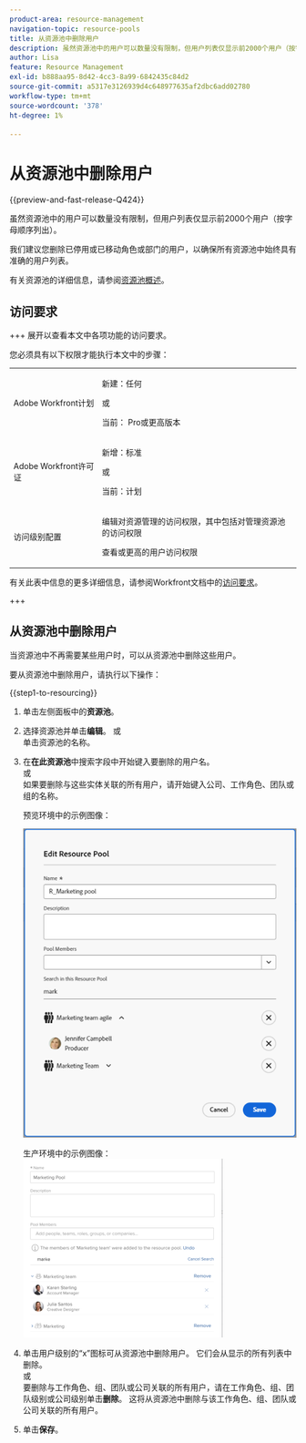 ```yaml
---
product-area: resource-management
navigation-topic: resource-pools
title: 从资源池中删除用户
description: 虽然资源池中的用户可以数量没有限制，但用户列表仅显示前2000个用户（按字母顺序列出）。
author: Lisa
feature: Resource Management
exl-id: b888aa95-8d42-4cc3-8a99-6842435c84d2
source-git-commit: a5317e3126939d4c648977635af2dbc6add02780
workflow-type: tm+mt
source-wordcount: '378'
ht-degree: 1%

---
```


# 从资源池中删除用户

{{preview-and-fast-release-Q424}}

虽然资源池中的用户可以数量没有限制，但用户列表仅显示前2000个用户（按字母顺序列出）。

我们建议您删除已停用或已移动角色或部门的用户，以确保所有资源池中始终具有准确的用户列表。

有关资源池的详细信息，请参阅[资源池概述](../../../resource-mgmt/resource-planning/resource-pools/work-with-resource-pools.md)。

## 访问要求

+++ 展开以查看本文中各项功能的访问要求。

您必须具有以下权限才能执行本文中的步骤：

<table style="table-layout:auto"> 
 <col> 
 <col> 
 <tbody> 
  <tr> 
   <td role="rowheader">Adobe Workfront计划</td> 
   <td><p>新建：任何</p>
       <p>或</p>
       <p>当前： Pro或更高版本</p> </td> 
  </tr> 
  <tr> 
   <td role="rowheader">Adobe Workfront许可证</td> 
   <td><p>新增：标准</p>
       <p>或</p>
       <p>当前：计划</p></td>
  </tr> 
  <tr> 
   <td role="rowheader">访问级别配置</td> 
   <td> <p>编辑对资源管理的访问权限，其中包括对管理资源池的访问权限</p> <p>查看或更高的用户访问权限</p></td> 
  </tr> 
 </tbody> 
</table>

有关此表中信息的更多详细信息，请参阅Workfront文档中的[访问要求](/help/quicksilver/administration-and-setup/add-users/access-levels-and-object-permissions/access-level-requirements-in-documentation.md)。

+++

## 从资源池中删除用户

当资源池中不再需要某些用户时，可以从资源池中删除这些用户。

要从资源池中删除用户，请执行以下操作：

{{step1-to-resourcing}}

1. 单击左侧面板中的&#x200B;**资源池**。
1. 选择资源池并单击&#x200B;**编辑**。
或\
   单击资源池的名称。

1. 在&#x200B;**在此资源池**&#x200B;中搜索字段中开始键入要删除的用户名。\
   或\
   如果要删除与这些实体关联的所有用户，请开始键入公司、工作角色、团队或组的名称。

   <span class="preview">预览环境中的示例图像：<span>

   ![从资源池中删除用户](assets/remove-users-from-resource-pool.png)

   生产环境中的示例图像：
   ![在资源池中搜索](assets/search-inside-new-resource-pool-350x314.png)

1. 单击用户级别的“x”图标可从资源池中删除用户。 它们会从显示的所有列表中删除。\
   或\
   要删除与工作角色、组、团队或公司关联的所有用户，请在工作角色、组、团队级别或公司级别单击&#x200B;**删除**。 这将从资源池中删除与该工作角色、组、团队或公司关联的所有用户。

1. 单击&#x200B;**保存**。
